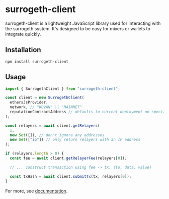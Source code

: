 # surrogeth-client

surrogeth-client is a lightweight JavaScript library used for interacting with the surrogeth system. It's designed to be easy for mixers or wallets to integrate quickly.

## Installation

```
npm install surrogeth-client
```

## Usage

```javascript
import { SurrogethClient } from "surrogeth-client";

const client = new SurrogethClient(
  ethersJsProvider,
  network, // "KOVAN" || "MAINNET"
  reputationContractAddress // defaults to current deployment on specified network
);

const relayers = await client.getRelayers(
  1,
  new Set([]), // don't ignore any addresses
  new Set(["ip"]) // only return relayers with an IP address
);

if (relayers.length > 0) {
  const fee = await client.getRelayerFee(relayers[0]);

  // ... construct transaction using fee -> tx: {to, data, value}

  const txHash = await client.submitTx(tx, relayers[0]);
}
```

For more, see [documentation](https://lsankar4033.github.io/surrogeth/SurrogethClient.html).
